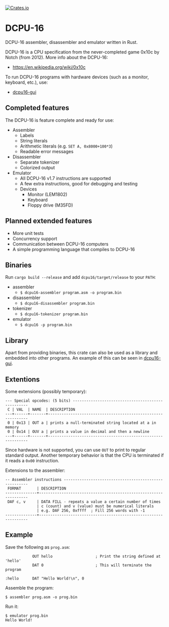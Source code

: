 [![Crates.io](https://img.shields.io/crates/v/dcpu16.svg)](https://crates.io/crates/dcpu16)

# DCPU-16

DCPU-16 assembler, disassembler and emulator written in Rust.

DCPU-16 is a CPU specification from the never-completed game 0x10c by Notch (from 2012).
More info about the DCPU-16:

* https://en.wikipedia.org/wiki/0x10c

To run DCPU-16 programs with hardware devices (such as a monitor, keyboard,
etc.), use:

* [dcpu16-gui](https://github.com/gustavla/dcpu16-gui)

## Completed features

The DCPU-16 is feature complete and ready for use:

* Assembler
  * Labels
  * String literals
  * Arithmetic literals (e.g. `SET A, 0x8000+100*3`)
  * Readable error messages
* Disassembler
  * Separate tokenizer
  * Colorized output
* Emulator
  * All DCPU-16 v1.7 instructions are supported
  * A few extra instructions, good for debugging and testing
  * Devices
    * Monitor (LEM1802)
    * Keyboard
    * Floppy drive (M35FD)

## Planned extended features

* More unit tests
* Concurrency support
* Communication between DCPU-16 computers
* A simple programming language that compiles to DCPU-16

## Binaries

Run `cargo build --release` and add `dcpu16/target/release` to your `PATH`:

* assembler
  * `$ dcpu16-assembler program.asm -o program.bin`
* disassembler
  * `$ dcpu16-disassembler program.bin`
* tokenizer
  * `$ dcpu16-tokenizer program.bin`
* emulator
  * `$ dcpu16 -p program.bin`

## Library

Apart from providing binaries, this crate can also be used as a library and
embedded into other programs. An example of this can be seen in
[dcpu16-gui](https://github.com/gustavla/dcpu16-gui).

## Extentions

Some extensions (possibly temporary):

    --- Special opcodes: (5 bits) --------------------------------------------------
     C | VAL  | NAME  | DESCRIPTION
    ---+------+-------+-------------------------------------------------------------
     0 | 0x13 | OUT a | prints a null-terminated string located at a in memory
     0 | 0x14 | OUV a | prints a value in decimal and then a newline
    ---+------+-------+-------------------------------------------------------------

Since hardware is not supported, you can use `OUT` to print to regular standard
output. Another temporary behavior is that the CPU is terminated if it reads a
`0x00` instruction.

Extensions to the assembler:

    -- Assembler instructions ------------------------------------------------------
     FORMAT       | DESCRIPTION
    --------------+-----------------------------------------------------------------
     DAF c, v     | DATA FILL - repeats a value a certain number of times
                  | c (count) and v (value) must be numerical literals
                  | e.g. DAF 256, 0xffff  ; Fill 256 words with -1
    --------------+-----------------------------------------------------------------

## Example

Save the following as `prog.asm`:

                OUT hello                   ; Print the string defined at 'hello'
                DAT 0                       ; This will terminate the program    

    :hello      DAT "Hello World!\n", 0

Assemble the program:

    $ assembler prog.asm -o prog.bin

Run it:

    $ emulator prog.bin
    Hello World!
